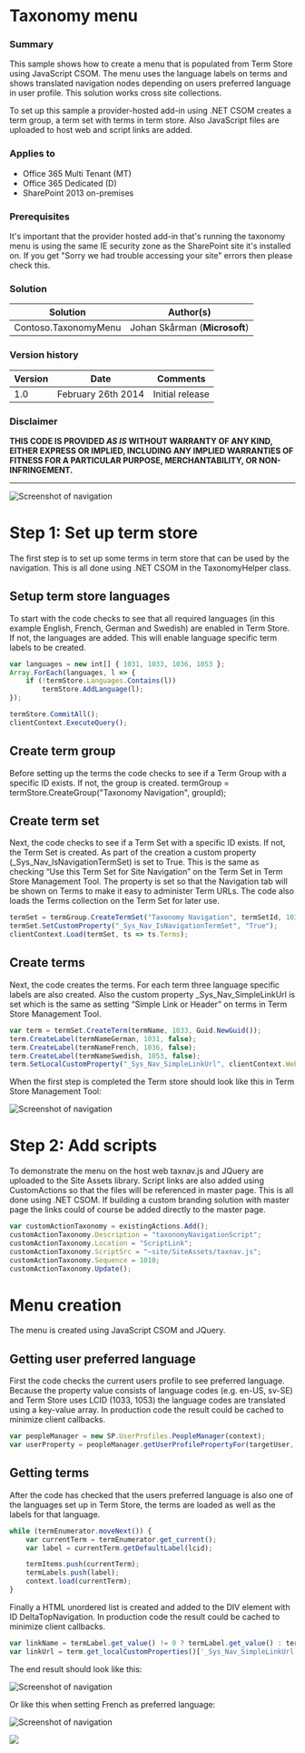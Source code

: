 # Taxonomy menu #

### Summary ###
This sample shows how to create a menu that is populated from Term Store using JavaScript CSOM. The menu uses the language labels on terms and shows translated navigation nodes depending on users preferred language in user profile. This solution works cross site collections.

To set up this sample a provider-hosted add-in using  .NET CSOM creates a term group, a term set with terms in term store. Also JavaScript files are uploaded to host web and script links are added.

### Applies to ###
-  Office 365 Multi Tenant (MT)
-  Office 365 Dedicated (D)
-  SharePoint 2013 on-premises

### Prerequisites ###
It's important that the provider hosted add-in that's running the taxonomy menu is using the same IE security zone as the SharePoint site it's installed on. If you get "Sorry we had trouble accessing your site" errors then please check this.

### Solution ###
Solution | Author(s)
---------|----------
Contoso.TaxonomyMenu | Johan Skårman (**Microsoft**)

### Version history ###
Version  | Date | Comments
---------| -----| --------
1.0  | February 26th 2014 | Initial release

### Disclaimer ###
**THIS CODE IS PROVIDED *AS IS* WITHOUT WARRANTY OF ANY KIND, EITHER EXPRESS OR IMPLIED, INCLUDING ANY IMPLIED WARRANTIES OF FITNESS FOR A PARTICULAR PURPOSE, MERCHANTABILITY, OR NON-INFRINGEMENT.**


----------

![Screenshot of navigation](http://i.imgur.com/Pa28h5K.png "Screenshot of navigation")

# Step 1: Set up term store #

The first step is to set up some terms in term store that can be used by the navigation. This is all done using .NET CSOM in the TaxonomyHelper class. 

## Setup term store languages ##

To start with the code checks to see that all required languages (in this example English, French, German and Swedish) are enabled in Term Store. If not, the languages are added. This will enable language specific term labels to be created.

```javascript
var languages = new int[] { 1031, 1033, 1036, 1053 };
Array.ForEach(languages, l => { 
    if (!termStore.Languages.Contains(l)) 
        termStore.AddLanguage(l); 
});

termStore.CommitAll();
clientContext.ExecuteQuery();
```

## Create term group ##
Before setting up the terms the code checks to see if a Term Group with a specific ID exists. If not, the group is created.
termGroup = termStore.CreateGroup("Taxonomy Navigation", groupId);

## Create term set ##
Next, the code checks to see if a Term Set with a specific ID exists. If not, the Term Set is created. As part of the creation a custom property (_Sys_Nav_IsNavigationTermSet) is set to True. This is the same as checking “Use this Term Set for Site Navigation” on the Term Set in Term Store Management Tool. The property is set so that the Navigation tab will be shown on Terms to make it easy to administer Term URLs. The code also loads the Terms collection on the Term Set for later use.

```javascript
termSet = termGroup.CreateTermSet("Taxonomy Navigation", termSetId, 1033);
termSet.SetCustomProperty("_Sys_Nav_IsNavigationTermSet", "True");
clientContext.Load(termSet, ts => ts.Terms);
```

## Create terms ##
Next, the code creates the terms. For each term three language specific labels are also created. Also the custom property _Sys_Nav_SimpleLinkUrl is set which is the same as setting “Simple Link or Header” on terms in Term Store Management Tool.

```javascript
var term = termSet.CreateTerm(termName, 1033, Guid.NewGuid());
term.CreateLabel(termNameGerman, 1031, false);
term.CreateLabel(termNameFrench, 1036, false);
term.CreateLabel(termNameSwedish, 1053, false);
term.SetLocalCustomProperty("_Sys_Nav_SimpleLinkUrl", clientContext.Web.ServerRelativeUrl);
```

When the first step is completed the Term store should look like this in Term Store Management Tool:

![Screenshot of navigation](http://i.imgur.com/tQ1EWih.png "Screenshot of term store")

# Step 2: Add scripts #
To demonstrate the menu on the host web taxnav.js and JQuery are uploaded to the Site Assets library. Script links are also added using CustomActions so that the files will be referenced in master page. This is all done using .NET CSOM. If building a custom branding solution with master page the links could of course be added directly to the master page.

```javascript
var customActionTaxonomy = existingActions.Add();
customActionTaxonomy.Description = "taxonomyNavigationScript";
customActionTaxonomy.Location = "ScriptLink";
customActionTaxonomy.ScriptSrc = "~site/SiteAssets/taxnav.js";
customActionTaxonomy.Sequence = 1010;
customActionTaxonomy.Update();
```

# Menu creation #
The menu is created using JavaScript CSOM and JQuery. 

## Getting user preferred language ##
First the code checks the current users profile to see preferred language. Because the property value consists of language codes (e.g. en-US, sv-SE) and Term Store uses LCID (1033, 1053) the language codes are translated using a key-value array. In production code the result could be cached to minimize client callbacks.

```javascript
var peopleManager = new SP.UserProfiles.PeopleManager(context);
var userProperty = peopleManager.getUserProfilePropertyFor(targetUser, "SPS-MUILanguages");
```

## Getting terms ##
After the code has checked that the users preferred language is also one of the languages set up in Term Store, the terms are loaded as well as the labels for that language.

```javascript
while (termEnumerator.moveNext()) {
    var currentTerm = termEnumerator.get_current();
    var label = currentTerm.getDefaultLabel(lcid);

    termItems.push(currentTerm);
    termLabels.push(label);
    context.load(currentTerm);
}
```

Finally a HTML unordered list is created and added to the DIV element with ID DeltaTopNavigation. In production code the result could be cached to minimize client callbacks.

```javascript
var linkName = termLabel.get_value() != 0 ? termLabel.get_value() : term.get_name();
var linkUrl = term.get_localCustomProperties()['_Sys_Nav_SimpleLinkUrl'];
```

The end result should look like this:

![Screenshot of navigation](http://i.imgur.com/Pa28h5K.png "Screenshot of navigation")

Or like this when setting French as preferred language:

![Screenshot of navigation](http://i.imgur.com/RREfJeT.png "Screenshot of navigation")

<img  src="https://telemetry.sharepointpnp.com/pnp/components/Core.TaxonomyMenu" />
